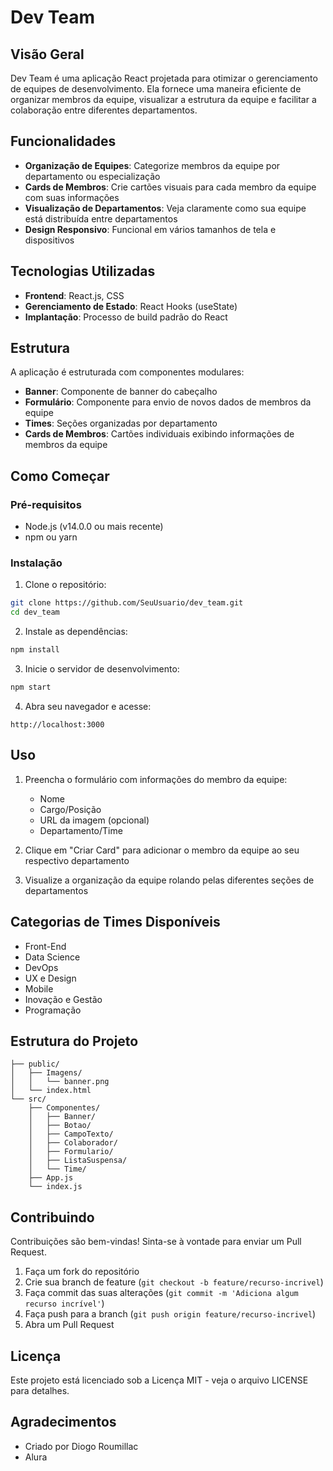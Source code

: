 # Dev Team 

## Visão Geral
Dev Team é uma aplicação React projetada para otimizar o gerenciamento de equipes de desenvolvimento. Ela fornece uma maneira eficiente de organizar membros da equipe, visualizar a estrutura da equipe e facilitar a colaboração entre diferentes departamentos.

## Funcionalidades
- **Organização de Equipes**: Categorize membros da equipe por departamento ou especialização
- **Cards de Membros**: Crie cartões visuais para cada membro da equipe com suas informações
- **Visualização de Departamentos**: Veja claramente como sua equipe está distribuída entre departamentos
- **Design Responsivo**: Funcional em vários tamanhos de tela e dispositivos

## Tecnologias Utilizadas
- **Frontend**: React.js, CSS
- **Gerenciamento de Estado**: React Hooks (useState)
- **Implantação**: Processo de build padrão do React

## Estrutura
A aplicação é estruturada com componentes modulares:
- **Banner**: Componente de banner do cabeçalho
- **Formulário**: Componente para envio de novos dados de membros da equipe
- **Times**: Seções organizadas por departamento
- **Cards de Membros**: Cartões individuais exibindo informações de membros da equipe

## Como Começar

### Pré-requisitos
- Node.js (v14.0.0 ou mais recente)
- npm ou yarn

### Instalação

1. Clone o repositório:
```bash
git clone https://github.com/SeuUsuario/dev_team.git
cd dev_team
```

2. Instale as dependências:
```bash
npm install
```

3. Inicie o servidor de desenvolvimento:
```bash
npm start
```

4. Abra seu navegador e acesse:
```
http://localhost:3000
```

## Uso
1. Preencha o formulário com informações do membro da equipe:
   - Nome
   - Cargo/Posição
   - URL da imagem (opcional)
   - Departamento/Time

2. Clique em "Criar Card" para adicionar o membro da equipe ao seu respectivo departamento

3. Visualize a organização da equipe rolando pelas diferentes seções de departamentos

## Categorias de Times Disponíveis
- Front-End
- Data Science
- DevOps
- UX e Design
- Mobile
- Inovação e Gestão
- Programação

## Estrutura do Projeto
```
├── public/
│   ├── Imagens/
│   │   └── banner.png
│   └── index.html
└── src/
    ├── Componentes/
    │   ├── Banner/
    │   ├── Botao/
    │   ├── CampoTexto/
    │   ├── Colaborador/
    │   ├── Formulario/
    │   ├── ListaSuspensa/
    │   └── Time/
    ├── App.js
    └── index.js
```

## Contribuindo
Contribuições são bem-vindas! Sinta-se à vontade para enviar um Pull Request.

1. Faça um fork do repositório
2. Crie sua branch de feature (`git checkout -b feature/recurso-incrivel`)
3. Faça commit das suas alterações (`git commit -m 'Adiciona algum recurso incrível'`)
4. Faça push para a branch (`git push origin feature/recurso-incrivel`)
5. Abra um Pull Request

## Licença
Este projeto está licenciado sob a Licença MIT - veja o arquivo LICENSE para detalhes.

## Agradecimentos
- Criado por Diogo Roumillac
- Alura
